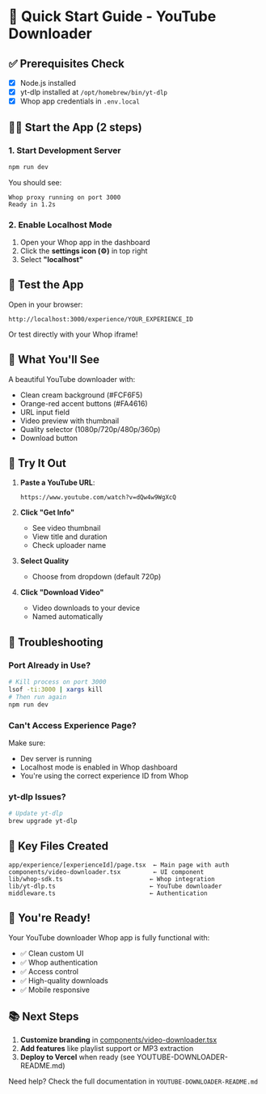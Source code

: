 # 🚀 Quick Start Guide - YouTube Downloader

## ✅ Prerequisites Check

- [x] Node.js installed
- [x] yt-dlp installed at `/opt/homebrew/bin/yt-dlp`
- [x] Whop app credentials in `.env.local`

## 🏃‍♂️ Start the App (2 steps)

### 1. Start Development Server

```bash
npm run dev
```

You should see:
```
Whop proxy running on port 3000
Ready in 1.2s
```

### 2. Enable Localhost Mode

1. Open your Whop app in the dashboard
2. Click the **settings icon (⚙️)** in top right
3. Select **"localhost"**

## 🎯 Test the App

Open in your browser:
```
http://localhost:3000/experience/YOUR_EXPERIENCE_ID
```

Or test directly with your Whop iframe!

## 🎨 What You'll See

A beautiful YouTube downloader with:
- Clean cream background (#FCF6F5)
- Orange-red accent buttons (#FA4616)
- URL input field
- Video preview with thumbnail
- Quality selector (1080p/720p/480p/360p)
- Download button

## 📝 Try It Out

1. **Paste a YouTube URL**:
   ```
   https://www.youtube.com/watch?v=dQw4w9WgXcQ
   ```

2. **Click "Get Info"**
   - See video thumbnail
   - View title and duration
   - Check uploader name

3. **Select Quality**
   - Choose from dropdown (default 720p)

4. **Click "Download Video"**
   - Video downloads to your device
   - Named automatically

## 🔧 Troubleshooting

### Port Already in Use?
```bash
# Kill process on port 3000
lsof -ti:3000 | xargs kill
# Then run again
npm run dev
```

### Can't Access Experience Page?
Make sure:
- Dev server is running
- Localhost mode is enabled in Whop dashboard
- You're using the correct experience ID from Whop

### yt-dlp Issues?
```bash
# Update yt-dlp
brew upgrade yt-dlp
```

## 📂 Key Files Created

```
app/experience/[experienceId]/page.tsx  ← Main page with auth
components/video-downloader.tsx         ← UI component
lib/whop-sdk.ts                        ← Whop integration
lib/yt-dlp.ts                          ← YouTube downloader
middleware.ts                          ← Authentication
```

## 🎉 You're Ready!

Your YouTube downloader Whop app is fully functional with:
- ✅ Clean custom UI
- ✅ Whop authentication
- ✅ Access control
- ✅ High-quality downloads
- ✅ Mobile responsive

## 📚 Next Steps

1. **Customize branding** in [components/video-downloader.tsx](components/video-downloader.tsx)
2. **Add features** like playlist support or MP3 extraction
3. **Deploy to Vercel** when ready (see YOUTUBE-DOWNLOADER-README.md)

Need help? Check the full documentation in `YOUTUBE-DOWNLOADER-README.md`
